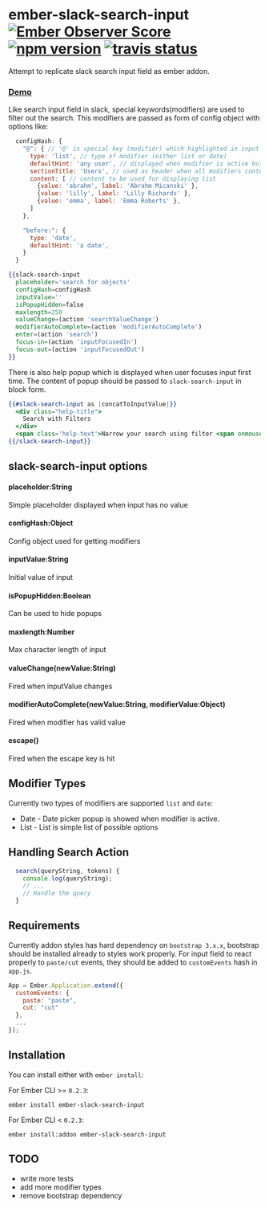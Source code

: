 # ember-slack-search-input [![Ember Observer Score](http://emberobserver.com/badges/ember-slack-search-input.svg)](http://emberobserver.com/addons/ember-slack-search-input) [![npm version](https://badge.fury.io/js/ember-slack-search-input.svg)](https://badge.fury.io/js/ember-slack-search-input) [![travis status](https://travis-ci.org/bekzod/ember-slack-search-input.svg)](https://travis-ci.org/bekzod/ember-slack-search-input.svg)

Attempt to replicate slack search input field as ember addon.
### [Demo](http://ember-slack-search-input.surge.sh)

Like search input field in slack, special keywords(modifiers) are used to filter out the search. This modifiers are passed as form of config object with options like:

```javascript
  configHash: {
    "@": { // '@' is special key (modifier) which highlighted in input
      type: 'list', // type of modifier (either list or date)
      defaultHint: 'any user', // displayed when modifier is active but has no value
      sectionTitle: 'Users', // used as header when all modifiers content displayed
      content: [ // content to be used for displaying list
        {value: 'abrahm', label: 'Abrahm Micanski' },
        {value: 'lilly', label: 'Lilly Richards' },
        {value: 'emma', label: 'Emma Roberts' },
      ]
    },

    "before:": {
      type: 'date',
      defaultHint: 'a date',
    }
  }
```

```hbs
{{slack-search-input
  placeholder='search for objects'
  configHash=configHash
  inputValue=''
  isPopupHidden=false
  maxlength=250
  valueChange=(action 'searchValueChange')
  modifierAutoComplete=(action 'modifierAutoComplete')
  enter=(action 'search')
  focus-in=(action 'inputFocusedIn')
  focus-out=(action 'inputFocusedOut')
}}
```
There is also help popup which is displayed when user focuses input first time. The content of popup should be passed to `slack-search-input` in block form.

```hbs
{{#slack-search-input as |concatToInputValue|}}
  <div class="help-title">
    Search with Filters
  </div>
  <span class='help-text'>Narrow your search using filter <span onmousedown={{action concatToInputValue 'before:'}} class='modifier'>before:</span>, <span onmousedown={{action concatToInputValue 'channel:'}} class='modifier'>channel:</span> or <span onmousedown={{action concatToInputValue '@'}} class='modifier'>@</span>. Or press plus key <span onmousedown={{action concatToInputValue '+'}} class='modifier'>+</span> to get all available filters</span>
{{/slack-search-input}}
```

## slack-search-input options

#### placeholder:String
Simple placeholder displayed when input has no value

#### configHash:Object
Config object used for getting modifiers

#### inputValue:String
Initial value of input

#### isPopupHidden:Boolean
Can be used to hide popups

#### maxlength:Number
Max character length of input

#### valueChange(newValue:String)
Fired when inputValue changes

#### modifierAutoComplete(newValue:String, modifierValue:Object)
Fired when modifier has valid value

#### escape()
Fired when the escape key is hit

## Modifier Types
Currently two types of modifiers are supported `list` and `date`:
  * Date - Date picker popup is showed when modifier is active.
  * List - List is simple list of possible options

## Handling Search Action

```javascript
  search(queryString, tokens) {
    console.log(queryString);
    // ...
    // Handle the query
  }
```

## Requirements
Currently addon styles has hard dependency on `bootstrap 3.x.x`, bootstrap should be installed already to styles work properly.
For input field to react properly to `paste/cut` events, they should be added to `customEvents` hash in `app.js`.
```javascript
App = Ember.Application.extend({
  customEvents: {
    paste: "paste",
    cut: "cut"
  },
  ...
});
```

## Installation
You can install either with `ember install`:

For Ember CLI >= `0.2.3`:

```shell
ember install ember-slack-search-input
```

For Ember CLI < `0.2.3`:

```shell
ember install:addon ember-slack-search-input
```

## TODO
* write more tests
* add more modifier types
* remove bootstrap dependency
